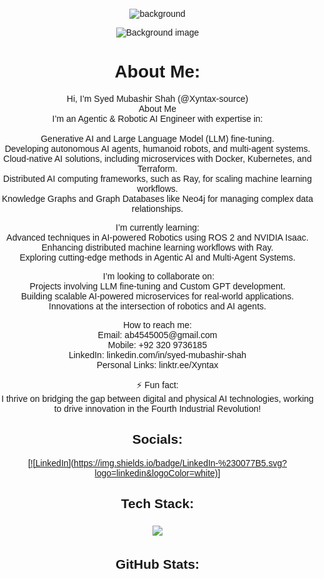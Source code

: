 ![background](https://github.com/musman-js/musman-js/assets/142093838/3aca18ca-3f5c-4f3a-a816-31fdb44367dc)

<!DOCTYPE html>
<html lang="en">
<head>
  <meta charset="UTF-8">
  <meta name="viewport" content="width=device-width, initial-scale=1.0">
  <title>Syed Mubashir Shah - Agentic & Robotic AI Engineer</title>
  <style>
    body {
      font-family: sans-serif;
      margin: 0;
      padding: 0;
      text-align: center; /* Center align all content by default */
    }

    h1, h2, h3, h4, h5, h6 {
      text-align: center; /* Ensure headings are centered */
    }

    .social-link {
      display: inline-block;
      margin: 0 10px;
    }

    .tech-stack {
      display: flex;
      flex-wrap: wrap;
      justify-content: center;
      margin: 10px 0;
    }

    .tech-stack img {
      margin: 5px;
    }
  </style>
</head>
<body>
  <img src="https://github.com/musman-js/musman-js/assets/142093838/3aca18ca-3f5c-4f3a-a816-31fdb44367dc" alt="Background image">

  <h1> About Me:</h1>
  <p> Hi, I’m Syed Mubashir Shah (@Xyntax-source)<br>
     About Me<br>
    I’m an Agentic & Robotic AI Engineer with expertise in:<br><br>
    Generative AI and Large Language Model (LLM) fine-tuning.<br>
    Developing autonomous AI agents, humanoid robots, and multi-agent systems.<br>
    Cloud-native AI solutions, including microservices with Docker, Kubernetes, and Terraform.<br>
    Distributed AI computing frameworks, such as Ray, for scaling machine learning workflows.<br>
    Knowledge Graphs and Graph Databases like Neo4j for managing complex data relationships.<br>
  </p>
  <p> I’m currently learning:<br>
    Advanced techniques in AI-powered Robotics using ROS 2 and NVIDIA Isaac.<br>
    Enhancing distributed machine learning workflows with Ray.<br>
    Exploring cutting-edge methods in Agentic AI and Multi-Agent Systems.<br>
  </p>
  <p>️ I’m looking to collaborate on:<br>
    Projects involving LLM fine-tuning and Custom GPT development.<br>
    Building scalable AI-powered microservices for real-world applications.<br>
    Innovations at the intersection of robotics and AI agents.<br>
  </p>
  <p> How to reach me:<br>
    Email: ab4545005@gmail.com<br>
    Mobile: +92 320 9736185<br>
    LinkedIn: linkedin.com/in/syed-mubashir-shah<br>
    Personal Links: linktr.ee/Xyntax<br>
  </p>
  <p>⚡ Fun fact:<br>
    I thrive on bridging the gap between digital and physical AI technologies, working to drive innovation in the Fourth Industrial Revolution!
  </p>

  <h2> Socials:</h2>
  <a href="https://linkedin.com/in/linkedin.com/in/syed-mubashir-shah" class="social-link">
    [![LinkedIn](https://img.shields.io/badge/LinkedIn-%230077B5.svg?logo=linkedin&logoColor=white)]
  </a>

  <h2> Tech Stack:</h2>
  <div class="tech-stack">
    <img src="https://img.shields.io/badge/c%23-%23239120.svg?style=for-the-badge&logo=csharp&logoColor=white">
    </div>

  <h2> GitHub Stats:</h2>
  <img src="https://github-readme-stats.vercel.app/api?username=Xyntax-source&theme=dark&hide_border=false&include_all_commits=false&count_private
